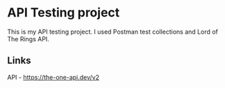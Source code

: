# API Testing project

This is my API testing project. I used Postman test collections and Lord of The Rings API.

## Links

API - https://the-one-api.dev/v2